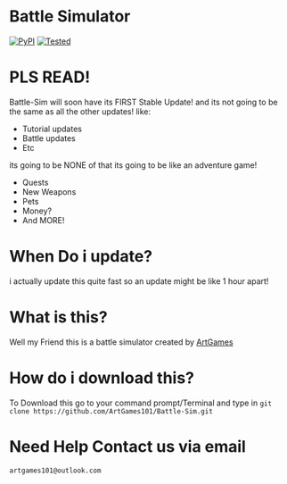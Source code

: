 # Battle Simulator

[![PyPI](https://img.shields.io/pypi/pyversions/Django.svg)](https://python.org) [![Tested](https://img.shields.io/badge/tested-100%25-red.svg)](https://github.com/ArtGames101/Battle-Sim)

# PLS READ!
Battle-Sim will soon have its FIRST Stable Update!
and its not going to be the same as all the other updates!
like:
* Tutorial updates
* Battle updates
* Etc

its going to be NONE of that its going to be like an adventure game!

* Quests
* New Weapons
* Pets
* Money?
* And MORE!

# When Do i update?
i actually update this quite fast so an update might be like 1 hour apart!
# What is this?
Well my Friend this is a battle simulator created by [ArtGames](https://github.com/ArtGames101)

# How do i download this?
To Download this go to your command prompt/Terminal and type in
`git clone https://github.com/ArtGames101/Battle-Sim.git`


# Need Help Contact us via email
`artgames101@outlook.com`
